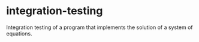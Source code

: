# integration-testing
Integration testing of a program that implements the solution of a system of equations.
